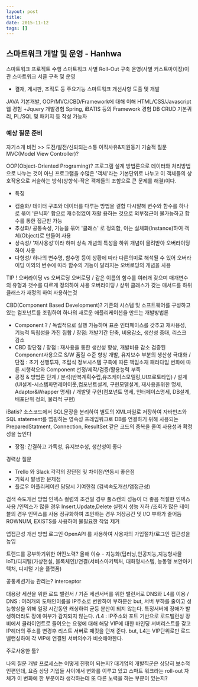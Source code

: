 ```yaml
---
layout: post
title:  
date: 2015-11-12
tags: []
---
```


## 스마트워크 개발 및 운영 - Hanhwa

스마트워크 프로젝트 수행
스마트워크 사별 Roll-Out 구축 운영(사별 커스트마이징)이관
스마트워크 서클 구축 및 운영
- 결재, 게시판, 조직도 등 주요기능
스마트워크 개선사항 도출 및 개발

JAVA 기본개발, OOP/MVC/CBD/Framework에 대해 이해
HTML/CSS/Javascript 웹 경험 +Jquery 개발경험
Spring, iBATIS 등의 Framework 경험
DB CRUD 기본쿼리, PL/SQL 및 패키지 등 작성 가능자


### 예상 질문 준비
자기소개
비전 >> 도전/발전/신뢰되는소통
이직사유&지원동기
기술적 질문
MVC(Model View Controller)?

OOP(Object-Oriented Programing)?
   프로그램 설계 방법론으로 데이터와 처리방법으로 나누는 것이 아닌 프로그램을 수많은 '객체'라는 기본단위로 나누고 이 객체들의 상호작용으로 서술하는 방식(상향식-작은 객체들의 조함으로 큰 문제를 해결)이다.
* 특징
- 캡슐화/ 데이터 구조와 데이터를 다루는 방법을 결합 다시말해 변수와 함수를 하나로 묶어 '은닉화' 함으로 재수정없이 재활 용하는 것으로 외부접근이 불가능하고 함수를 통한 접근만 가능
- 추상화/ 공통속성, 기능을 묶어 '클래스' 로 정의함, 이는 실체화(Instance)하여 객체(Object)로 만들어 사용
- 상속성/ '재사용성'이라 하며 상속 개념의 특성을 하위 개념이 물려받아 오버라이딩 하여 사용
- 다형성/ 하나의 변수명, 함수명 등이 상황에 따라 다른의미로 해석될 수 있어 오버라이딩 이외의 변수에 따라 함수의 기능이 달라지는 오버로딩의 개념을 사용

TIP ! 오버라이딩 vs 오버로딩
오버로딩  / 같은 이름의 함수를 여러개 갖으며 매개변수의 유형과 갯수를 다르게 정의하여 사용
오버라이딩 / 상위 클래스가 갖는 매서드를 하위 클래스가 재정의 하여 사용하는것


CBD(Component Based Development)?
  기존의 시스템 및 소프트웨어를 구성하고 있는 컴포넌트를 조립하여 하나의 새로운 애플리케이션을 만드는 개발방법론
  - Component ?
  / 독립적으로 실행 가능하며 표준 인터페이스를 갖추고 재사용성, 기능적 독립성을 가진 집합
  / 장점: 개발기간 단축, 비용감소, 생산성 증대, 리스크 감소
  - CBD 장단점
  / 장점 : 재사용을 통한 생산성 향상, 개발비용 감소
          검증된 Component사용으로 S/W 품질 수준 향상
          개발, 유지보수 부분의 생산성 극대화
  / 단점 : 초기 선행투자, 조립식 정보시스템 구축에 따른 책임소재
          패러다임 변화에 따른 시행착오와 Component 선정/제작/검증/활용능력 부족
  - 공정 & 방법론 단계
  / 분석(반복계획수립,유즈케이스모델링,UI프로토타입)
  / 설계(UI설계-시스템화면레이이웃,컴포넌트설계, 구현모델설계, 재사용을위한 명세, Adaptor&Wrapper 명세)
  / 개발및 구현(컴포넌트 명세, 인터페이스명세, DB설계, 배포단위 정의, 물리적 구현)


iBatis?
  소스코드에서 SQL문장을 분리하여 별도의 XML파일로 저장하여 자바빈즈와 SQL statement를 맵핑하는 영속성 프레임워크로 DB를 연결하기 위해 사용되는 PreparedStatment, Connection, ResultSet 같은 코드의 중복을 줄여 사용성과 확정성을 높인다
  - 장점: 간결하고 가독성, 유지보수성, 생산성이 좋다


경력상 질문
- Trello 와 Slack 각각의 장단점 및 차이점/연동시 좋은점
- 기획시 발생한 문제점
- 플로우 어플리케이션 담당시 기여한점 (검색속도개선/앱접근성)

 검색 속도개선 방법
 인덱스 컬럼의 조건일 경우 풀스캔의 성능이 더 좋음
 적절한 인덱스 사용
  /인덱스가 많을 경우 Insert,Update,Delete 실행시 성능 저하
  /조회가 많은 테이블의 경우 인덱스를 사용
정규화하여 조인하는 경우 저장공간 및 I/O 부하가 줄어듬
ROWNUM, EXISTS를 사용하여 불필요한 작업 제거

 앱접근성 개선 방법
 로그인 OpenAPI 를 사용하여 사용자의 가입절차/로그인 접근성을 높임

 트랜드를 공부하기위한 어떤노력?
 올해 이슈 - 지능화(딥러닝,인공지능,지능형사물IoT)/디지털(가상현실, 블록체인)/연결(서비스아키텍처, 대화형시스템, 능동형 보안아키텍처, 디지털 기술 플랫폼)

 공통세션기능 관리는?
 interceptor

 대용량 세션을 위한 로드 밸런서
  / 기존 세션서버를 위한 밸런서로 DNS와 L4를 이용
  / DNS : 여러개의 도매인이름을 IP주소로 변환하여 부하분산
          but, 서버 부하를 줄이고 성능향상을 위해 일정 시간동안 캐싱하여 균등 분산이 되지 않는다.
          특정서버에 장애가 발생하더라도 장애 여부가 감지되지 않는다.
  /L4   : IP주소와 포트 기반으로 로드밸런싱
          장비에서 클라이언트로 들어오는 요청에 대해 해당 VIP에 대한 바인딩 서버리스트를 갖고 IP헤더의 주소를 변경후 리스트 서버로 패킷을 던저 준다.
          but, L4는 VIP단위로만 로드밸런싱하여 각 VIP에 연결된 서버의수가 비슷해야한다.



 주로사용한 툴?


 나의 질문
 개발 프로세스는 어떻게 진행이 되는지?
 대기업의 개발직군은 상당히 보수적인편인데, 요즘 상당 기업들 사이에서 변화를 이루고 있고 스마트 워크라는 roll-out 자체가 이 변화에 한 부분이라 생각하는데 또 다른 노력을 하는 부분이 있는지?
